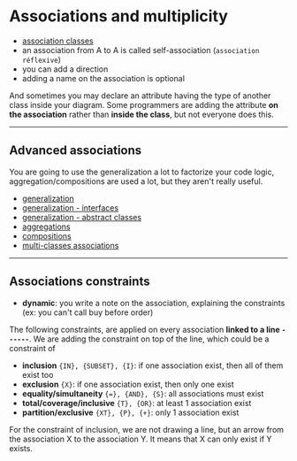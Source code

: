 # Associations and multiplicity

* [association classes](content/association-classes.md)
* an association from A to A is called self-association (``association réflexive``)
* you can add a direction
* adding a name on the association is optional

And sometimes you may declare an attribute having the type of another class inside your diagram. Some programmers are adding the attribute **on the association** rather than **inside the class**, but not everyone does this.

<hr class="sl">

## Advanced associations

You are going to use the generalization a lot to factorize your code logic, aggregation/compositions are used a lot, but they aren't really useful.

* [generalization](content/generalization.md)
* [generalization - interfaces](content/interfaces.md)
* [generalization - abstract classes](content/abstract-classes.md)
* [aggregations](content/aggregations.md)
* [compositions](content/compositions.md)
* [multi-classes associations](content/multi-classes.md)

<hr class="sr">

## Associations constraints

* **dynamic**: you write a note on the association, explaining the constraints (ex: you can't call buy before order)
  
The following constraints, are applied on every association **linked to a line ``------``**. We are adding the constraint on top of the line, which could be a constraint of

* **inclusion** ``{IN}, {SUBSET}, {I}``: if one association exist, then all of them exist too
* **exclusion** ``{X}``: if one association exist, then only one exist
* **equality/simultaneity** ``{=}, {AND}, {S}``: all associations must exist
* **total/coverage/inclusive** ``{T}, {OR}``: at least 1 association exist
* **partition/exclusive** ``{XT}, {P}, {+}``: only 1 association exist

For the constraint of inclusion, we are not drawing a line, but an arrow from the association X to the association Y. It means that X can only exist if Y exists.
